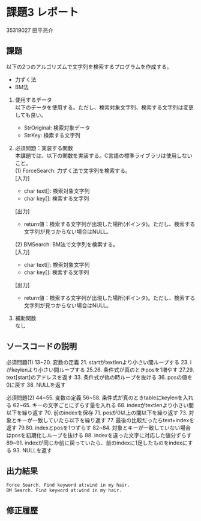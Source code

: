 # 課題3 レポート
35319027 田平亮介


## 課題  

以下の2つのアルゴリズムで文字列を検索するプログラムを作成する。  
- 力ずく法
- BM法

1. 使用するデータ  
以下のデータを使用する。ただし、検索対象文字列、検索する文字列は変更しても良い。  
    - StrOriginal: 検索対象データ
    - StrKey: 検索する文字列

2. 必須問題：実装する関数  
本課題では、以下の関数を実装する。C言語の標準ライブラリは使用しないこと。  
    (1) ForceSearch: 力ずく法で文字列を検索する。  
    [入力]  
    - char text[]: 検索対象文字列  
    - char key[]: 検索する文字列  

    [出力]  
    - return値：検索する文字列が出現した場所(ポインタ)。ただし、検索する文字列が見つからない場合はNULL。  

    (2) BMSearch: BM法で文字列を検索する。  
    [入力]  
    - char text[]: 検索対象文字列  
    - char key[]: 検索する文字列  
 
    [出力]  
    - return値：検索する文字列が出現した場所(ポインタ)。ただし、検索する文字列が見つからない場合はNULL。  

3. 補助関数  
なし

## ソースコードの説明
必須問題(1)
13~20. 変数の定義
21. startがtextlenより小さい間ループする
23. iがkeylenより小さい間ループする
25.26. 条件式が真のときposを1増やす
27.29. text[start]のアドレスを返す
33. 条件式が偽の時ループを抜ける
36. posの値を0に戻す
38. NULLを返す

必須問題(2)
44~55. 変数の定義
56~58. 条件式が真のときtableにkeylenを入れる
62~65. キーの文字ごとにずらす量を入れる
68. indexがtextlenより小さい間以下を繰り返す
70. 前のindexを保存
71. posが0以上の間以下を繰り返す
73. 対象とキーが一致していたら以下を繰り返す
77. 最後の比較だったらtext+indexを返す
79.80. indexとposを1つずらす
82~84. 対象とキーが一致していない場合はposを初期化しループを抜ける
88.  indexを違った文字に対応した値分ずらす
89~91. indexが同じか前に戻っていたら、前のindexに1足したものをindexにする
93.  NULLを返す


## 出力結果

```
Force Search. Find keyword at:wind in my hair.
BM Search. Find keyword at:wind in my hair.
```

## 修正履歴

